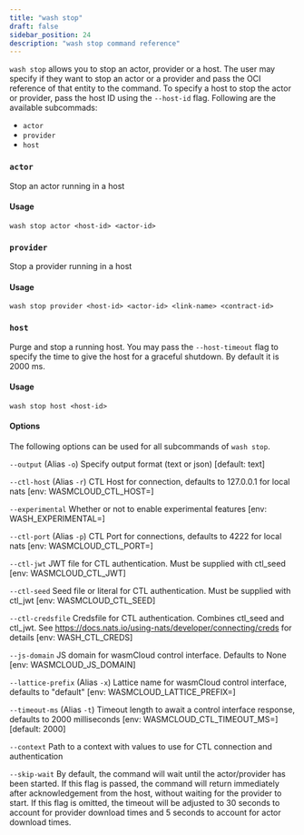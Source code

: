```yaml
---
title: "wash stop"
draft: false
sidebar_position: 24
description: "wash stop command reference"
--- 
```


<head>
  <meta name="robots" content="noindex">
</head>

`wash stop` allows you to stop an actor, provider or a host. The user may specify if they want to stop an actor or a provider and pass the OCI reference of that entity to the command. To specify a host to stop the actor or provider, pass the host ID using the `--host-id` flag. Following are the available subcommads:

- `actor`
- `provider`
- `host`


### `actor`
Stop an actor running in a host 

#### Usage
```
wash stop actor <host-id> <actor-id>
```

### `provider`
Stop a provider running in a host 

#### Usage
```
wash stop provider <host-id> <actor-id> <link-name> <contract-id>
```

### `host`
Purge and stop a running host. You may pass the `--host-timeout` flag to specify the time to give the host for a graceful shutdown. By default it is 2000 ms.

#### Usage
```
wash stop host <host-id>
```

#### Options
The following options can be used for all subcommands of `wash stop`.

`--output` (Alias `-o`) Specify output format (text or json) [default: text]

`--ctl-host` (Alias `-r`) CTL Host for connection, defaults to 127.0.0.1 for local nats [env: WASMCLOUD_CTL_HOST=]

`--experimental` Whether or not to enable experimental features [env: WASH_EXPERIMENTAL=]

`--ctl-port` (Alias `-p`) CTL Port for connections, defaults to 4222 for local nats [env: WASMCLOUD_CTL_PORT=]

`--ctl-jwt` JWT file for CTL authentication. Must be supplied with ctl_seed [env: WASMCLOUD_CTL_JWT]

`--ctl-seed` Seed file or literal for CTL authentication. Must be supplied with ctl_jwt [env: WASMCLOUD_CTL_SEED]

`--ctl-credsfile` Credsfile for CTL authentication. Combines ctl_seed and ctl_jwt. See https://docs.nats.io/using-nats/developer/connecting/creds for details [env: WASH_CTL_CREDS]

`--js-domain` JS domain for wasmCloud control interface. Defaults to None [env: WASMCLOUD_JS_DOMAIN]

`--lattice-prefix` (Alias `-x`) Lattice name for wasmCloud control interface, defaults to "default" [env: WASMCLOUD_LATTICE_PREFIX=]

`--timeout-ms` (Alias `-t`) Timeout length to await a control interface response, defaults to 2000 milliseconds [env: WASMCLOUD_CTL_TIMEOUT_MS=] [default: 2000]

`--context` Path to a context with values to use for CTL connection and authentication

`--skip-wait` By default, the command will wait until the actor/provider has been started. If this flag is passed, the command will return immediately after acknowledgement from the host, without waiting for the provider to start. If this flag is omitted, the timeout will be adjusted to 30 seconds to account for provider download times and  5 seconds to account for actor download times.

